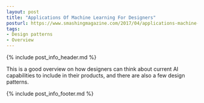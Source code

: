 ```yaml
---
layout: post
title: "Applications Of Machine Learning For Designers"
posturl: https://www.smashingmagazine.com/2017/04/applications-machine-learning-designers/
tags:
- Design patterns
- Overview
---
```


{% include post_info_header.md %}

This is a good overview on how designers can think about current AI capabilities to include in their products, and there are also a few design patterns.

<!--more-->
{% include post_info_footer.md %}
